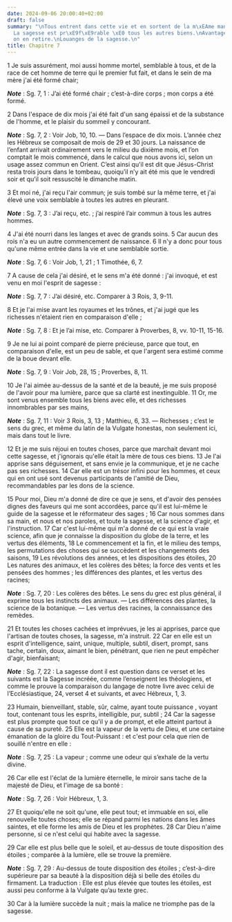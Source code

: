 ```yaml
---
date: 2024-09-06 20:00:40+02:00
draft: false
summary: "\nTous entrent dans cette vie et en sortent de la m\xEAme mani\xE8re.\n\
  La sagesse est pr\xE9f\xE9rable \xE0 tous les autres biens.\nAvantages qu\u2019\
  on en retire.\nLouanges de la sagesse.\n"
title: Chapitre 7
---
```





1 Je suis assurément, moi aussi homme mortel, semblable à tous, et de la race de cet homme de terre qui le premier fut fait, et dans le sein de ma mère j'ai été formé chair;

***Note*** :  Sg. 7, 1 : J’ai été formé chair ; c’est-à-dire corps ; mon corps a été formé.

2 Dans l'espace de dix mois j'ai été fait d'un sang épaissi et de la substance de l'homme, et le plaisir du sommeil y concourant.

***Note*** :  Sg. 7, 2 : Voir Job, 10, 10. ― Dans l’espace de dix mois. L’année chez les Hébreux se composait de mois de 29 et 30 jours. La naissance de l’enfant arrivait ordinairement vers le milieu du dixième mois, et l’on comptait le mois commencé, dans le calcul que nous avons ici, selon un usage assez commun en Orient. C’est ainsi qu’il est dit que Jésus-Christ resta trois jours dans le tombeau, quoiqu’il n’y ait été mis que le vendredi soir et qu’il soit ressuscité le dimanche matin.

3 Et moi né, j'ai reçu l'air commun; je suis tombé sur la même terre, et j'ai élevé une voix semblable à toutes les autres en pleurant.

***Note*** :  Sg. 7, 3 : J’ai reçu, etc. ; j’ai respiré l’air commun à tous les autres hommes.

4 J'ai été nourri dans les langes et avec de grands soins. 5 Car aucun des rois n'a eu un autre commencement de naissance. 6 Il n'y a donc pour tous qu'une même entrée dans la vie et une semblable sortie.

***Note*** :  Sg. 7, 6 : Voir Job, 1, 21 ; 1 Timothée, 6, 7.


7 A cause de cela j'ai désiré, et le sens m'a été donné : j'ai invoqué, et est venu en moi l'esprit de sagesse :

***Note*** :  Sg. 7, 7 : J’ai désiré, etc. Comparer à 3 Rois, 3, 9-11.

8 Et je l'ai mise avant les royaumes et les trônes, et j'ai jugé que les richesses n'étaient rien en comparaison d'elle ;

***Note*** :  Sg. 7, 8 : Et je l’ai mise, etc. Comparer à Proverbes, 8, vv. 10-11, 15-16.

9 Je ne lui ai point comparé de pierre précieuse, parce que tout, en comparaison d'elle, est un peu de sable, et que l'argent sera estimé comme de la boue devant elle.

***Note*** :  Sg. 7, 9 : Voir Job, 28, 15 ; Proverbes, 8, 11.

10 Je l'ai aimée au-dessus de la santé et de la beauté, je me suis proposé de l'avoir pour ma lumière, parce que sa clarté est inextinguible. 11 Or, me sont venus ensemble tous les biens avec elle, et des richesses innombrables par ses mains,

***Note*** :  Sg. 7, 11 : Voir 3 Rois, 3, 13 ; Matthieu, 6, 33. ― Richesses ; c’est le sens du grec, et même du latin de la Vulgate honestas, non seulement ici, mais dans tout le livre.

12 Et je me suis réjoui en toutes choses, parce que marchait devant moi cette sagesse, et j'ignorais qu'elle était la mère de tous ces biens. 13 Je l'ai apprise sans déguisement, et sans envie je la communique, et je ne cache pas ses richesses. 14 Car elle est un trésor infini pour les hommes, et ceux qui en ont usé sont devenus participants de l'amitié de Dieu, recommandables par les dons de la science.


15 Pour moi, Dieu m'a donné de dire ce que je sens, et d'avoir des pensées dignes des faveurs qui me sont accordées, parce qu'il est lui-même le guide de la sagesse et le réformateur des sages ; 16 Car nous sommes dans sa main, et nous et nos paroles, et toute la sagesse, et la science d'agir, et l'instruction. 17 Car c'est lui-même qui m'a donné de ce qui est la vraie science, afin que je connaisse la disposition du globe de la terre, et les vertus des éléments, 18 Le commencement et la fin, et le milieu des temps, les permutations des choses qui se succèdent et les changements des saisons, 19 Les révolutions des années, et les dispositions des étoiles, 20 Les natures des animaux, et les colères des bêtes; la force des vents et les pensées des hommes ; les différences des plantes, et les vertus des racines;

***Note*** :  Sg. 7, 20 : Les colères des bêtes. Le sens du grec est plus général, il exprime tous les instincts des animaux. ― Les différences des plantes, la science de la botanique. ― Les vertus des racines, la connaissance des remèdes.

21 Et toutes les choses cachées et imprévues, je les ai apprises, parce que l'artisan de toutes choses, la sagesse, m'a instruit. 22 Car en elle est un esprit d'intelligence, saint, unique, multiple, subtil, disert, prompt, sans tache, certain, doux, aimant le bien, pénétrant, que rien ne peut empêcher d'agir, bienfaisant;

***Note*** :  Sg. 7, 22 : La sagesse dont il est question dans ce verset et les suivants est la Sagesse incréée, comme l’enseignent les théologiens, et comme le prouve la comparaison du langage de notre livre avec celui de l’Ecclésiastique, 24, verset 4 et suivants, et avec Hébreux, 1, 3.


23 Humain, bienveillant, stable, sûr, calme, ayant toute puissance , voyant tout, contenant tous les esprits, intelligible, pur, subtil ; 24 Car la sagesse est plus prompte que tout ce qu'il y a de prompt, et elle atteint partout à cause de sa pureté. 25 Elle est la vapeur de la vertu de Dieu, et une certaine émanation de la gloire du Tout-Puissant : et c'est pour cela que rien de souillé n'entre en elle :

***Note*** :  Sg. 7, 25 : La vapeur ; comme une odeur qui s’exhale de la vertu divine.

26 Car elle est l'éclat de la lumière éternelle, le miroir sans tache de la majesté de Dieu, et l'image de sa bonté :

***Note*** :  Sg. 7, 26 : Voir Hébreux, 1, 3.


27 Et quoiqu'elle ne soit qu'une, elle peut tout; et immuable en soi, elle renouvelle toutes choses; elle se répand parmi les nations dans les âmes saintes, et elle forme les amis de Dieu et les prophètes. 28 Car Dieu n'aime personne, si ce n'est celui qui habite avec la sagesse.


29 Car elle est plus belle que le soleil, et au-dessus de toute disposition des étoiles ; comparée à la lumière, elle se trouve la première.

***Note*** :  Sg. 7, 29 : Au-dessus de toute disposition des étoiles ; c’est-à-dire supérieure par sa beauté à la disposition déjà si belle des étoiles du firmament. La traduction : Elle est plus élevée que toutes les étoiles, est aussi peu conforme à la Vulgate qu’au texte grec.

30 Car à la lumière succède la nuit ; mais la malice ne triomphe pas de la sagesse.

